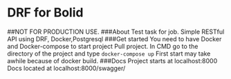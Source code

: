 # DRF for Bolid
##NOT FOR PRODUCTION USE.
###About
Test task for job.
Simple RESTful API using DRF, Docker,Postgresql
###Get started
You need to have Docker and Docker-compose to start project
Pull project. In CMD go to the directory of the project and type
`docker-compose up`
First start may take awhile because of docker build.
###Docs
Project starts at localhost:8000
Docs located at localhost:8000/swagger/
